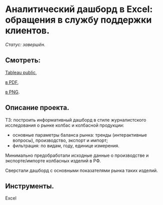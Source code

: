 # Аналитический дашборд в Excel: обращения в службу поддержки клиентов.

*Статус: завершён.*

## Смотреть:
[Tableau public](https://public.tableau.com/app/profile/niksan2730/viz/Sausage_Market/Dashboard1#1),

[в PDF](https://github.com/niksan-da/Portfolio/blob/main/Tableau_Sausage_Market/10--Tableau_Sausage_Market.pdf),

[в PNG](https://github.com/niksan-da/Portfolio/blob/main/Tableau_Sausage_Market/10--Tableau_Sausage_Market.png).

## Описание проекта.
ТЗ: построить информативный дашборд в стиле журналистского исследования о рынке колбас и колбасной продукции:
- основные параметры баланса рынка: тренды (интерактивные вопросы), производство, экспорт и импорт;
- фильтрация: по видам, году, единице измерения.

Минимально предобработали исходные данные о производстве и экспорте/импорте колбасных изделий в РФ.

Сверстали дашборд с основными показателями рынка таких изделий.

## Инструменты.
Excel
